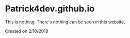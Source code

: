 # Patrick4dev.github.io
This is nothing.
There's nothing can be seen in this website.

Created on 2/10/2018
